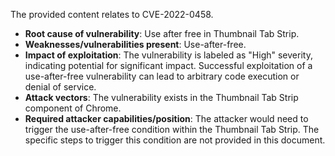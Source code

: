 The provided content relates to CVE-2022-0458.

- **Root cause of vulnerability**: Use after free in Thumbnail Tab Strip.
- **Weaknesses/vulnerabilities present**: Use-after-free.
- **Impact of exploitation**:  The vulnerability is labeled as "High" severity, indicating potential for significant impact. Successful exploitation of a use-after-free vulnerability can lead to arbitrary code execution or denial of service.
- **Attack vectors**: The vulnerability exists in the Thumbnail Tab Strip component of Chrome.
- **Required attacker capabilities/position**: The attacker would need to trigger the use-after-free condition within the Thumbnail Tab Strip. The specific steps to trigger this condition are not provided in this document.